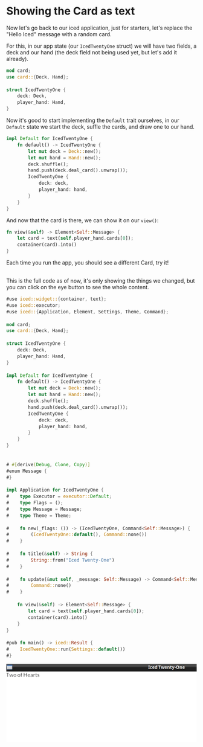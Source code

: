 # Showing the Card as text

Now let's go back to our iced application, just for starters, let's replace the "Hello Iced" message with a random card.

For this, in our app state (our `IcedTwentyOne` struct) we will have two fields, a deck and our hand (the deck field not being used yet, but let's add it already).
```rust
mod card;
use card::{Deck, Hand};

struct IcedTwentyOne {
    deck: Deck,
    player_hand: Hand,
}
```
Now it's good to start implementing the `Default` trait ourselves, in our `Default` state we start the deck, suffle the cards, and draw one to our hand.
```rust
impl Default for IcedTwentyOne {
    fn default() -> IcedTwentyOne {
        let mut deck = Deck::new();
        let mut hand = Hand::new();
        deck.shuffle();
        hand.push(deck.deal_card().unwrap());
        IcedTwentyOne {
            deck: deck,
            player_hand: hand,
        }
    }
}
```

And now that the card is there, we can show it on our `view()`:

```rust
fn view(&self) -> Element<Self::Message> {
    let card = text(self.player_hand.cards[0]);
    container(card).into()
}
```

Each time you run the app, you should see a different Card, try it!
<br><br>

This is the full code as of now, it's only showing the things we changed, but you can click on the eye button to see the whole content.

```rust
#use iced::widget::{container, text};
#use iced::executor;
#use iced::{Application, Element, Settings, Theme, Command};

mod card;
use card::{Deck, Hand};

struct IcedTwentyOne {
    deck: Deck,
    player_hand: Hand,
}

impl Default for IcedTwentyOne {
    fn default() -> IcedTwentyOne {
        let mut deck = Deck::new();
        let mut hand = Hand::new();
        deck.shuffle();
        hand.push(deck.deal_card().unwrap());
        IcedTwentyOne {
            deck: deck,
            player_hand: hand,
        }
    }
}


# #[derive(Debug, Clone, Copy)]
#enum Message {
#}

impl Application for IcedTwentyOne {
#    type Executor = executor::Default;
#    type Flags = ();
#    type Message = Message;
#    type Theme = Theme;

#    fn new(_flags: ()) -> (IcedTwentyOne, Command<Self::Message>) {
#        (IcedTwentyOne::default(), Command::none())
#    }

#    fn title(&self) -> String {
#        String::from("Iced Twenty-One")
#    }

#    fn update(&mut self, _message: Self::Message) -> Command<Self::Message> {
#        Command::none()
#    }

    fn view(&self) -> Element<Self::Message> {
        let card = text(self.player_hand.cards[0]);
        container(card).into()
    }
}

#pub fn main() -> iced::Result {
#    IcedTwentyOne::run(Settings::default())
#}
```

![screenshot of the current gui](./img/04a-card_as_text.jpg)
